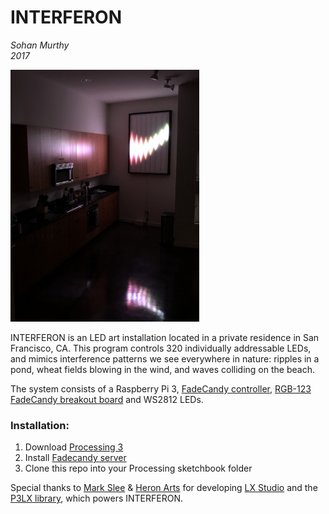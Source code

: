 INTERFERON
==========
*Sohan Murthy*
<br>
*2017*

<img src="https://github.com/sohanmurthy/Interferon/blob/master/img/interferon.jpg" width = 60%%>

INTERFERON is an LED art installation located in a private residence in San Francisco, CA. This program controls 320 individually addressable LEDs, and mimics interference patterns we see everywhere in nature: ripples in a pond, wheat fields blowing in the wind, and waves colliding on the beach.

The system consists of a Raspberry Pi 3, [FadeCandy controller](https://www.adafruit.com/product/1689), [RGB-123 FadeCandy breakout board](http://rgb-123.com/product/fadecandy-breakout/) and WS2812 LEDs.

### Installation:

1. Download [Processing 3](https://processing.org/download/?processing)
2. Install [Fadecandy server](https://github.com/scanlime/fadecandy)
3. Clone this repo into your Processing sketchbook folder

Special thanks to [Mark Slee](https://github.com/mcslee/) & [Heron Arts](https://github.com/heronarts/) for developing [LX Studio](http://lx.studio) and the [P3LX library]((https://github.com/heronarts/P3LX)), which powers INTERFERON.
